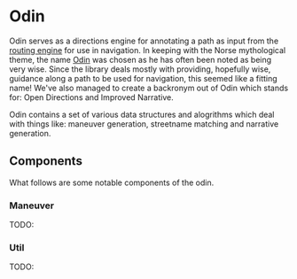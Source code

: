 # Odin

Odin serves as a directions engine for annotating a path as input from the [routing engine](https://github.com/valhalla/thor) for use in navigation. In keeping with the Norse mythological theme, the name [Odin](http://en.wikipedia.org/wiki/Odin) was chosen as he has often been noted as being very wise. Since the library deals mostly with providing, hopefully wise, guidance along a path to be used for navigation, this seemed like a fitting name! We've also managed to create a backronym out of Odin which stands for: Open Directions and Improved Narrative.

Odin contains a set of various data structures and alogrithms which deal with things like: maneuver generation, streetname matching and narrative generation.

## Components ##

What follows are some notable components of the odin.

### Maneuver ###

TODO:

### Util ###

TODO:
